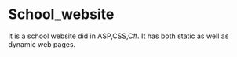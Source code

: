 # School_website
It is a school website did in ASP,CSS,C#.
It has both static as well as dynamic web pages.
